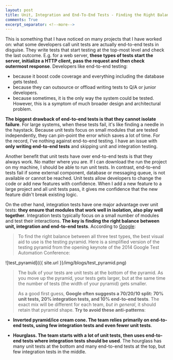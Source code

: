 ```yaml
---
layout: post
title: Unit, Integration and End-To-End Tests - Finding the Right Balance
comments: True
excerpt_separator: <!--more-->
---
```


This is something that I have noticed on many projects that I have worked on: what some developers call unit tests are actually end-to-end tests in disguise. They write tests that start testing at the top-most level and check the last outcome. E.g. for a web server, **these types of tests start the server, initialize a HTTP client, pass the request and then check outermost response**. Developers like end-to-end testing:

- because it boost code coverage and everything including the database gets tested.
- because they can outsource or offload writing tests to Q/A or junior developers.
- because sometimes, it is the only way the system could be tested. However, this is a symptom of much broader design and architectural problem.

<!--more-->

**The biggest drawback of end-to-end tests is that they cannot isolate failure**. For large systems, when these tests fail, it's like finding a needle in the haystack. Because unit tests focus on small modules that are tested independently, they can pin-point the error which saves a lot of time. For the record, I've nothing against end-to-end testing. I have an issue with **only writing end-to-end tests** and skipping unit and integration testing.

Another benefit that unit tests have over end-to-end tests is that they always work. No matter where you are. If I can download the run the project on my machine, I should be able to run unit tests. In contrast, end-to-end tests fail if some external component, database or messaging queue, is not available or cannot be reached. Unit tests allow developers to change the code or add new features with confidence. When I add a new feature to a large project and all unit tests pass, it gives me confidence that the new feature didn't break existing logic.

On the other hand, integration tests have one major advantage over unit tests: **they ensure that modules that work well in isolation, also play well together**. Integration tests typically focus on a small number of modules and test their interactions. **The key is finding the right balance between unit, integration and end-to-end tests**. According to [Google](http://googletesting.blogspot.co.uk/2015/04/just-say-no-to-more-end-to-end-tests.html):

>  To find the right balance between all three test types, the best visual aid to use is the testing pyramid. Here is a simplified version of the testing pyramid from the opening keynote of the 2014 Google Test Automation Conference:
>
![test_pyramid]({{ site.url }}/img/blogs/test_pyramid.png)
>
> The bulk of your tests are unit tests at the bottom of the pyramid. As you move up the pyramid, your tests gets larger, but at the same time the number of tests (the width of your pyramid) gets smaller.
>
> As a good first guess, **Google often suggests a 70/20/10 split: 70% unit tests, 20% integration tests, and 10% end-to-end tests**. The exact mix will be different for each team, *but in general*, it should retain that pyramid shape. **Try to avoid these anti-patterns**:
>
- **Inverted pyramid/ice cream cone. The team relies primarily on end-to-end tests, using few integration tests and even fewer unit tests**.
>
- **Hourglass. The team starts with a lot of unit tests, then uses end-to-end tests where integration tests should be used**. The hourglass has many unit tests at the bottom and many end-to-end tests at the top, but few integration tests in the middle.
